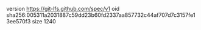 version https://git-lfs.github.com/spec/v1
oid sha256:005311a2031887c59dd23b60fd2337aa857732c44af707d7c3157fe13ee570f3
size 1240
